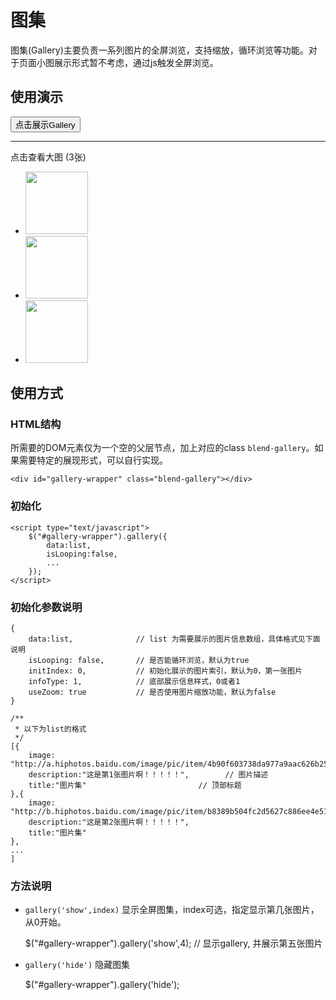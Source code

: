 # 图集

图集(Gallery)主要负责一系列图片的全屏浏览，支持缩放，循环浏览等功能。对于页面小图展示形式暂不考虑，通过js触发全屏浏览。

## 使用演示

<style type="text/css">
	.doc-demo .blend-imglist-item img{
		width:100px;
		height:100px;
	}
</style>

<div class="doc-demo">
	<div id="gallery-wrapper1" class="blend-gallery"></div>
	<div id="gallery-wrapper2" class="blend-gallery"></div>
	<button id="gallery-btn" class="blend-button blend-button-secondary">点击展示Gallery</button>
	<hr>
	<div  class="blend-imglist" style="width:360px;">
		<div class='blend-imglist-title'>点击查看大图 (3张)</div>
		<ul class='blend-imglist-wrapper blend-imglist-column-3'>
			<li class='blend-imglist-item' data-index="0">
					<img src="http://a.hiphotos.baidu.com/image/pic/item/4b90f603738da977a9aac626b251f8198618e332.jpg" />
			</li>
			<li class='blend-imglist-item' data-index="1">
					<img src="http://b.hiphotos.baidu.com/image/pic/item/b8389b504fc2d5627c886ee4e51190ef76c66c33.jpg" />
			</li>
			<li class='blend-imglist-item' data-index="2">
					<img src="http://c.hiphotos.baidu.com/image/pic/item/4034970a304e251f17a2e38ba486c9177f3e536f.jpg" />
			</li>
		</ul>
	</div>
</div>

<script type="text/javascript">
	;(function(){

		var list = [{
            image: "http://a.hiphotos.baidu.com/image/pic/item/4b90f603738da977a9aac626b251f8198618e332.jpg",
            description:"这是第1张图片啊！！！！！",
            title:"图片集"
        },{
            image: "http://b.hiphotos.baidu.com/image/pic/item/b8389b504fc2d5627c886ee4e51190ef76c66c33.jpg",
            description:"这是第2张图片啊！！！！！",
            title:"图片集"
        },{
            image: "http://c.hiphotos.baidu.com/image/pic/item/4034970a304e251f17a2e38ba486c9177f3e536f.jpg",
            description:"这是第3张图片啊！！！！！",
            title:"图片集"
        },{
            image: "http://t12.baidu.com/it/u=4224136820,222817142&fm=32&s=CE73A55661C252F05E652DCE010070E2&w=623&h=799&img.JPEG",
            description:"这是第4张图片啊！！！！！",
            title:"图片集"
        },{
            image: "http://d.hiphotos.baidu.com/image/pic/item/00e93901213fb80e80d7d65437d12f2eb938942b.jpg",
            description:"这是第5张图片啊！！！！！",
            title:"图片集"
        },{
            image: "http://h.hiphotos.baidu.com/image/pic/item/d439b6003af33a87069d591bc45c10385343b53b.jpg",
            description:"超长的描述！！！！超长的描述！！！！超长的描述！！！！超长的描述！！！！超长的描述！！！！超长的描述！！！！这是第6张图片啊！！！！！这是第6张图片啊！！！！！这是第6张图片啊！！！！！这是第6张图片啊！！！！！这是第6张图片啊！！！！！这是第6张图片啊！！！！！这是第6张图片啊！！！！！超长的描述！！！！超长的描述！！！！超长的描述！！！！超长的描述！！！！超长的描述！！！！超长的描述！！！！超长的描述！！！！超长的描述！！！！超长的描述！！！！超长的描述！！！！超长的描述！！！！超长的描述！！！！超长的描述！！！！超长的描述！！！！超长的描述！！！！超长的描述！！！！超长的描述！！！！超长的描述！！！！",
            title:"图片集"
        }];

        var list1 = [{
            image: "http://a.hiphotos.baidu.com/image/pic/item/4b90f603738da977a9aac626b251f8198618e332.jpg",
            description:"这是第1张图片啊！！！！！",
            title:"图片集"
        },{
            image: "http://b.hiphotos.baidu.com/image/pic/item/b8389b504fc2d5627c886ee4e51190ef76c66c33.jpg",
            description:"这是第2张图片啊！！！！！",
            title:"图片集"
        },{
            image: "http://c.hiphotos.baidu.com/image/pic/item/4034970a304e251f17a2e38ba486c9177f3e536f.jpg",
            description:"这是第3张图片啊！！！！！",
            title:"图片集"
        }];

        var wrapper1 = boost("#gallery-wrapper1").gallery({
            data:list,
            isLooping:true,
            initIndex:0,
        });

        var wrapper2 = boost("#gallery-wrapper2").gallery({
            data:list1,
            isLooping:true,
            infoType:1
        });

        boost("#gallery-btn").on("click",function(){
            wrapper1.gallery("show");  
        });

        boost(".blend-imglist-item").on("click",function(e){
        	var index = boost(this).data('index');
        	wrapper2.gallery('show', index);
        });

	})()
</script>

## 使用方式

### HTML结构

所需要的DOM元素仅为一个空的父层节点，加上对应的class `blend-gallery`。如果需要特定的展现形式，可以自行实现。

	<div id="gallery-wrapper" class="blend-gallery"></div>


### 初始化
	
	<script type="text/javascript">
		$("#gallery-wrapper").gallery({
			data:list,
			isLooping:false,
			...
		});
	</script>

### 初始化参数说明

	{
		data:list,				// list 为需要展示的图片信息数组，具体格式见下面说明
		isLooping: false,		// 是否能循环浏览，默认为true
		initIndex: 0,			// 初始化展示的图片索引，默认为0，第一张图片
		infoType: 1,			// 底部展示信息样式，0或者1
		useZoom: true			// 是否使用图片缩放功能，默认为false
	}

	/**
	 * 以下为list的格式
	 */
	[{
        image: "http://a.hiphotos.baidu.com/image/pic/item/4b90f603738da977a9aac626b251f8198618e332.jpg",
        description:"这是第1张图片啊！！！！！",		// 图片描述
        title:"图片集"						 	// 顶部标题
    },{
        image: "http://b.hiphotos.baidu.com/image/pic/item/b8389b504fc2d5627c886ee4e51190ef76c66c33.jpg",
        description:"这是第2张图片啊！！！！！",
        title:"图片集"
    },
    ...
    ]

### 方法说明

-	`gallery('show',index)` 显示全屏图集，index可选，指定显示第几张图片，从0开始。


	$("#gallery-wrapper").gallery('show',4); // 显示gallery, 并展示第五张图片

-	`gallery('hide')` 隐藏图集


	$("#gallery-wrapper").gallery('hide');




